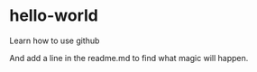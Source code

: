 # hello-world
Learn how to use github

And add a line in the readme.md to find what magic will happen.
